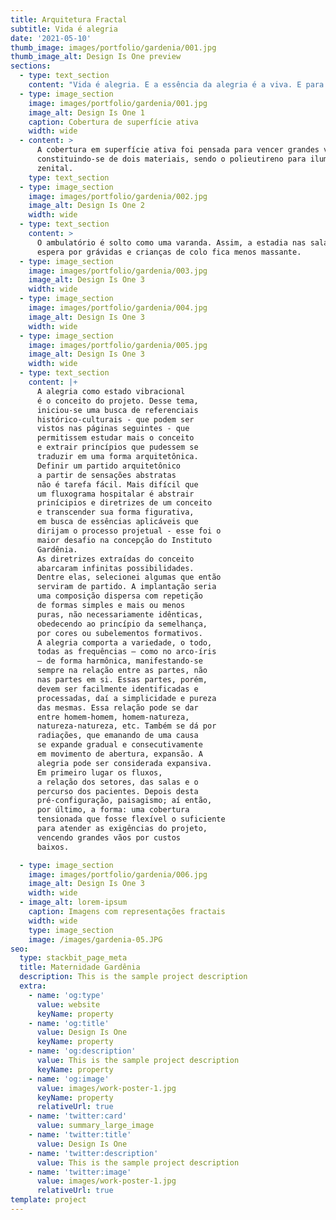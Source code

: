 ```yaml
---
title: Arquitetura Fractal
subtitle: Vida é alegria
date: '2021-05-10'
thumb_image: images/portfolio/gardenia/001.jpg
thumb_image_alt: Design Is One preview
sections:
  - type: text_section
    content: "Vida é alegria. E a essência da alegria é a viva. E para trazer vida tentamos imitar a natureza usando um de seus princípios fundamentais de crescimento: a geometria fractal. Hospitais crescem e precisam se adaptar constantemente, portanto, a estrutura modular pensada não amarra a volumetria a uma forma final pronta, já que é constituída de células autosimilares.\_O partido foi a otimização de fluxos, unindo as células hexagonais e adaptando-as.\_\n"
  - type: image_section
    image: images/portfolio/gardenia/001.jpg
    image_alt: Design Is One 1
    caption: Cobertura de superfície ativa
    width: wide
  - content: >
      A cobertura em superfície ativa foi pensada para vencer grandes vãos,
      constituindo-se de dois materiais, sendo o polieutireno para iluminação
      zenital.
    type: text_section
  - type: image_section
    image: images/portfolio/gardenia/002.jpg
    image_alt: Design Is One 2
    width: wide
  - type: text_section
    content: >
      O ambulatório é solto como uma varanda. Assim, a estadia nas salas de
      espera por grávidas e crianças de colo fica menos massante. 
  - type: image_section
    image: images/portfolio/gardenia/003.jpg
    image_alt: Design Is One 3
    width: wide
  - type: image_section
    image: images/portfolio/gardenia/004.jpg
    image_alt: Design Is One 3
    width: wide
  - type: image_section
    image: images/portfolio/gardenia/005.jpg
    image_alt: Design Is One 3
    width: wide
  - type: text_section
    content: |+
      A alegria como estado vibracional
      é o conceito do projeto. Desse tema,
      iniciou-se uma busca de referenciais
      histórico-culturais - que podem ser
      vistos nas páginas seguintes - que
      permitissem estudar mais o conceito
      e extrair princípios que pudessem se
      traduzir em uma forma arquitetônica.
      Definir um partido arquitetônico
      a partir de sensações abstratas
      não é tarefa fácil. Mais difícil que
      um fluxograma hospitalar é abstrair
      prinícipios e diretrizes de um conceito
      e transcender sua forma figurativa,
      em busca de essências aplicáveis que
      dirijam o processo projetual - esse foi o
      maior desafio na concepção do Instituto
      Gardênia.
      As diretrizes extraídas do conceito
      abarcaram infinitas possibilidades.
      Dentre elas, selecionei algumas que então
      serviram de partido. A implantação seria
      uma composição dispersa com repetição
      de formas simples e mais ou menos
      puras, não necessariamente idênticas,
      obedecendo ao princípio da semelhança,
      por cores ou subelementos formativos.
      A alegria comporta a variedade, o todo,
      todas as frequências – como no arco-íris
      – de forma harmônica, manifestando-se
      sempre na relação entre as partes, não
      nas partes em si. Essas partes, porém,
      devem ser facilmente identificadas e
      processadas, daí a simplicidade e pureza
      das mesmas. Essa relação pode se dar
      entre homem-homem, homem-natureza,
      natureza-natureza, etc. Também se dá por
      radiações, que emanando de uma causa
      se expande gradual e consecutivamente
      em movimento de abertura, expansão. A
      alegria pode ser considerada expansiva.
      Em primeiro lugar os fluxos,
      a relação dos setores, das salas e o
      percurso dos pacientes. Depois desta
      pré-configuração, paisagismo; aí então,
      por último, a forma: uma cobertura
      tensionada que fosse flexível o suficiente
      para atender as exigências do projeto,
      vencendo grandes vãos por custos
      baixos.

  - type: image_section
    image: images/portfolio/gardenia/006.jpg
    image_alt: Design Is One 3
    width: wide
  - image_alt: lorem-ipsum
    caption: Imagens com representações fractais
    width: wide
    type: image_section
    image: /images/gardenia-05.JPG
seo:
  type: stackbit_page_meta
  title: Maternidade Gardênia
  description: This is the sample project description
  extra:
    - name: 'og:type'
      value: website
      keyName: property
    - name: 'og:title'
      value: Design Is One
      keyName: property
    - name: 'og:description'
      value: This is the sample project description
      keyName: property
    - name: 'og:image'
      value: images/work-poster-1.jpg
      keyName: property
      relativeUrl: true
    - name: 'twitter:card'
      value: summary_large_image
    - name: 'twitter:title'
      value: Design Is One
    - name: 'twitter:description'
      value: This is the sample project description
    - name: 'twitter:image'
      value: images/work-poster-1.jpg
      relativeUrl: true
template: project
---
```

